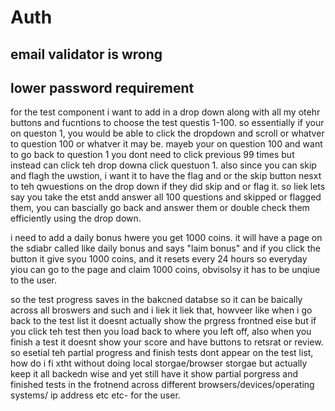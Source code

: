 
# Auth
## email validator is wrong
## lower password requirement


for the test component i want to add in a drop down along with all my otehr buttons and fucntions to choose the test questis 1-100. so essentially if your on queston 1, you would be able to click the dropdown and scroll or whatver to question 100 or whatver it may be. mayeb your on question 100 and want to go back to question 1 you dont need to click previous 99 times but instead can click teh drop downa click questuon 1. also since you can skip and flagh the uwstion, i want it to have the flag and or the skip button nesxt to teh qwuestions on the drop down if they did skip and or flag it. so liek lets say you take the etst andd answer all 100 questions and skipped or flagged them, you can bascially go back and answer them or double check them efficiently using the drop down.

i need to add a daily bonus hwere you get 1000 coins. it will have a page on the sdiabr called like daily bonus and says "laim bonus" and if you click the button it give syou 1000 coins, and it resets every 24 hours so everyday yiou can go to the page and claim 1000 coins, obvisolsy it has to be unqiue to the user.

so the test progress saves in the bakcned databse so it can be baically across all broswers and such and i liek it liek that, howveer like when i go back to the test list it doesnt actually show the prgress frontned eise but if you click teh test then you load back to where you left off, also when you finish a test it doesnt show your score and have buttons to retsrat or review. so esetial teh partial progress and finish tests dont appear on the test list, how do i fi xtht without doing local storgae/browser storgae but actually keep it all backedn wise and yet still have it show partial porgress and finished tests in the frotnend across different browsers/devices/operating systems/ ip address etc etc- for the user.

